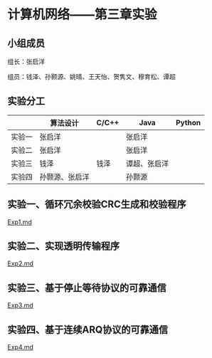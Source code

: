 # 计算机网络——第三章实验

## 小组成员

组长：张启洋

组员：钱泽、孙颢源、姚晴、王天怡、贺隽文、穆育松、谭超

## 实验分工

|        | 算法设计 | C/C++ | Java   | Python |
| :----- | -------- | :---- | ------ | ------ |
| 实验一 | 张启洋   |       | 张启洋 |        |
| 实验二 | 张启洋   |       | 张启洋 |        |
| 实验三 | 钱泽     | 钱泽  | 谭超、张启洋   |        |
| 实验四 | 孙颢源、张启洋   |       | 孙颢源 |        |

## 实验一、循环冗余校验CRC生成和校验程序

 [Exp1.md](./Exp1/Exp1-CRC-README.md)

## 实验二、实现透明传输程序

 [Exp2.md](./Exp2/Exp2-Stuffing-README.md)

## 实验三、基于停止等待协议的可靠通信

 [Exp3.md](./Exp3/Exp3-general_design.md)

## 实验四、基于连续ARQ协议的可靠通信

 [Exp4.md](./Exp4/Exp4-GBN-README.md)